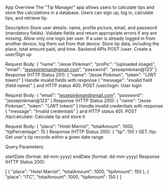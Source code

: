 App Overview
The "Tip Manager" app allows users to calculate tips and store the calculations in a database. Users can sign up, log in, calculate tips, and retrieve tip.

Description
Store user details: name, profile picture, email, and password (mandatory fields).
Validate fields and return appropriate errors if any are missing.
Allow only one login per user. If a user is already logged in from another device, log them out from that device.
Store tip data, including the place, total amount paid, and time.
Backend APIs
POST /user: Create a user/Sign up

Request Body:
{
"name": "Jesse Pinkman",
"proPic": "(uploaded image)",
"email": "jessepinkman@gmail.com",
"password": "jessepinkman@123"
}
Response (HTTP Status 201):
{
"name": "Jesse Pinkman",
"token": "(JWT token)"
}
Handle invalid fields with response { "message": "invalid field (field name)" } and HTTP status 400.
POST /user/login: User login

Request Body:
{
"email": "jessepinkman@gmail.com",
"password": "jessepinkman@123"
}
Response (HTTP Status 200):
{
"name": "Jesse Pinkman",
"token": "(JWT token)"
}
Handle invalid credentials with response { "message": "Invalid credentials" } and HTTP status 401.
POST /tip/calculate: Calculate tip and store it

Request Body:
{
"place": "Hotel Marriot",
"totalAmount": 1000,
"tipPercentage": 15
}
Response (HTTP Status 200):
{
"tip": 150
}
GET /tip: Get user's tip records within a given date range

Query Parameters:

startDate (format: dd-mm-yyyy)
endDate (format: dd-mm-yyyy)
Response (HTTP Status 200):

[
{
"place": "Hotel Marriot",
"totalAmount": 1000,
"tipAmount": 150
},
{
"place": "ITC",
"totalAmount": 1000,
"tipAmount": 150
}
]
